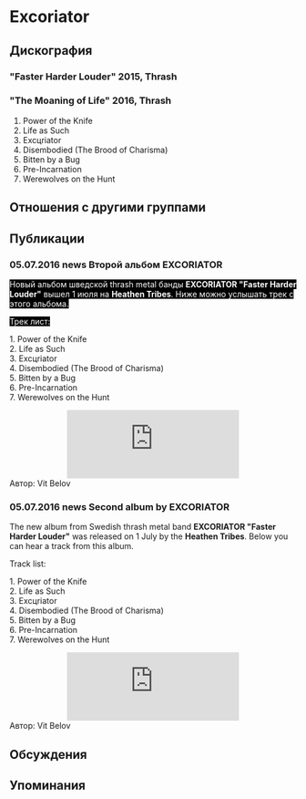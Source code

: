 # Excoriator



## Дискография

### "Faster Harder Louder" 2015, Thrash



### "The Moaning of Life" 2016, Thrash

1. Power of the Knife
2. Life as Such
3. Excцriator
4. Disembodied (The Brood of Charisma)
5. Bitten by a Bug
6. Pre-Incarnation
7. Werewolves on the Hunt


## Отношения с другими группами


## Публикации

### 05.07.2016 news Второй альбом EXCORIATOR

<p><font color="#ffffff" style="background-color: rgb(0, 0, 0);">Новый альбом шведской thrash metal банды <strong>EXCORIATOR "Faster Harder Louder"</strong> вышел 1 июля на <strong>Heathen Tribes</strong>. Ниже можно услышать трек с этого альбома. </font></p><p><font color="#ffffff" style="background-color: rgb(0, 0, 0);">Трек лист:</font></p><p>1. Power of the Knife<br>2. Life as Such<br>3. Excцriator<br>4. Disembodied (The Brood of Charisma)<br>5. Bitten by a Bug<br>6. Pre-Incarnation<br>7. Werewolves on the Hunt</p><p><center><iframe src="https://bandcamp.com/EmbeddedPlayer/album=3075466276/size=large/bgcol=ffffff/linkcol=0687f5/tracklist=false/artwork=small/track=3004136649/transparent=true/" style="border: 0px currentColor; width: 60%; height: 120px;" seamless="">&lt;a href="http://excoriator.bandcamp.com/album/faster-harder-louder"&gt;Faster Harder Louder by Exc&amp;#246;riator&lt;/a&gt;</iframe></center>
Автор: Vit Belov

### 05.07.2016 news Second album by EXCORIATOR

<p>The new album from Swedish thrash metal band <strong>EXCORIATOR "Faster Harder Louder"</strong> was released on 1 July by the <strong>Heathen Tribes</strong>. Below you can hear a track from this album.</p><p>Track list:</p><p>1. Power of the Knife<br>2. Life as Such<br>3. Excцriator<br>4. Disembodied (The Brood of Charisma)<br>5. Bitten by a Bug<br>6. Pre-Incarnation<br>7. Werewolves on the Hunt</p><p><center><iframe src="https://bandcamp.com/EmbeddedPlayer/album=3075466276/size=large/bgcol=ffffff/linkcol=0687f5/tracklist=false/artwork=small/track=3004136649/transparent=true/" style="border: 0px currentColor; width: 60%; height: 120px;" seamless="">&amp;amp;amp;lt;a href="http://excoriator.bandcamp.com/album/faster-harder-louder"&amp;amp;amp;gt;Faster Harder Louder by Exc&amp;amp;amp;amp;#246;riator&amp;amp;amp;lt;/a&amp;amp;amp;gt;</iframe></center>
Автор: Vit Belov


## Обсуждения


## Упоминания

